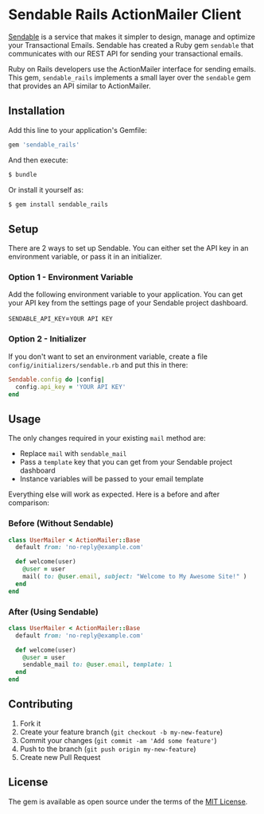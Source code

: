 # Sendable Rails ActionMailer Client

[Sendable](https://sendable.io) is a service that makes it simpler to design, manage and optimize your Transactional Emails. Sendable has created a Ruby gem `sendable` that communicates with our REST API for sending your transactional emails.

Ruby on Rails developers use the ActionMailer interface for sending emails. This gem, `sendable_rails` implements a small layer over the `sendable` gem that provides an API similar to ActionMailer.

## Installation

Add this line to your application's Gemfile:

```ruby
gem 'sendable_rails'
```

And then execute:
```bash
$ bundle
```

Or install it yourself as:
```bash
$ gem install sendable_rails
```
## Setup

There are 2 ways to set up Sendable. You can either set the API key in an environment variable, or pass it in an initializer.

### Option 1 - Environment Variable

Add the following environment variable to your application. You can get your API key from the settings page of your Sendable project dashboard.

`SENDABLE_API_KEY`=`YOUR API KEY`

### Option 2 - Initializer

If you don't want to set an environment variable, create a file `config/initializers/sendable.rb` and put this in there:

```ruby
Sendable.config do |config|
  config.api_key = 'YOUR API KEY'
end
```

## Usage

The only changes required in your existing `mail` method are:

- Replace `mail` with `sendable_mail`
- Pass a `template` key that you can get from your Sendable project dashboard
- Instance variables will be passed to your email template

Everything else will work as expected. Here is a before and after comparison:

### Before (Without Sendable)

```ruby
class UserMailer < ActionMailer::Base
  default from: 'no-reply@example.com'

  def welcome(user)
    @user = user
    mail( to: @user.email, subject: "Welcome to My Awesome Site!" )
  end
end
```


### After (Using Sendable)

```ruby
class UserMailer < ActionMailer::Base
  default from: 'no-reply@example.com'

  def welcome(user)
    @user = user
    sendable_mail to: @user.email, template: 1
  end
end
```

## Contributing

1. Fork it
2. Create your feature branch (`git checkout -b my-new-feature`)
3. Commit your changes (`git commit -am 'Add some feature'`)
4. Push to the branch (`git push origin my-new-feature`)
5. Create new Pull Request

## License
The gem is available as open source under the terms of the [MIT License](http://opensource.org/licenses/MIT).
